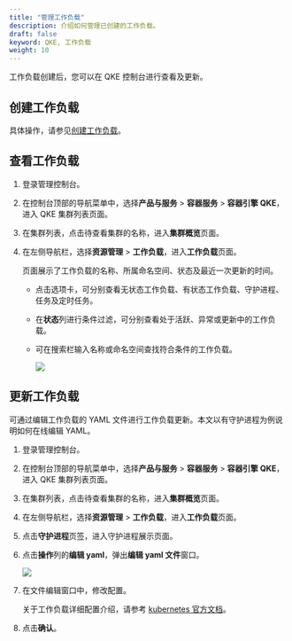 ```yaml
---
title: "管理工作负载"
description: 介绍如何管理已创建的工作负载。
draft: false
keyword: QKE, 工作负载
weight: 10
---
```


工作负载创建后，您可以在 QKE 控制台进行查看及更新。

## 创建工作负载

具体操作，请参见[创建工作负载](/container/qke_plus/quickstart/create_app/)。

## 查看工作负载

1. 登录管理控制台。

2. 在控制台顶部的导航菜单中，选择**产品与服务** > **容器服务** > **容器引擎 QKE**，进入 QKE 集群列表页面。

3. 在集群列表，点击待查看集群的名称，进入**集群概览**页面。

4. 在左侧导航栏，选择**资源管理** > **工作负载**，进入**工作负载**页面。

   页面展示了工作负载的名称、所属命名空间、状态及最近一次更新的时间。

   - 点击选项卡，可分别查看无状态工作负载、有状态工作负载、守护进程、任务及定时任务。

   - 在**状态**列进行条件过滤，可分别查看处于活跃、异常或更新中的工作负载。

   - 可在搜索栏输入名称或命名空间查找符合条件的工作负载。

     ![](/container/qke_plus/_images/workload_deployment.png)

## 更新工作负载

可通过编辑工作负载的 YAML 文件进行工作负载更新。本文以有守护进程为例说明如何在线编辑 YAML。

1. 登录管理控制台。

2. 在控制台顶部的导航菜单中，选择**产品与服务** > **容器服务** > **容器引擎 QKE**，进入 QKE 集群列表页面。

3. 在集群列表，点击待查看集群的名称，进入**集群概览**页面。

4. 在左侧导航栏，选择**资源管理** > **工作负载**，进入**工作负载**页面。

5. 点击**守护进程**页签，进入守护进程展示页面。

6. 点击**操作**列的**编辑 yaml**，弹出**编辑 yaml 文件**窗口。

   ![](/container/qke_plus/_images/workload_daemonset.png)

7. 在文件编辑窗口中，修改配置。

   关于工作负载详细配置介绍，请参考 [kubernetes 官方文档](https://kubernetes.io/zh/docs/concepts/workloads/controllers/)。

8. 点击**确认**。
